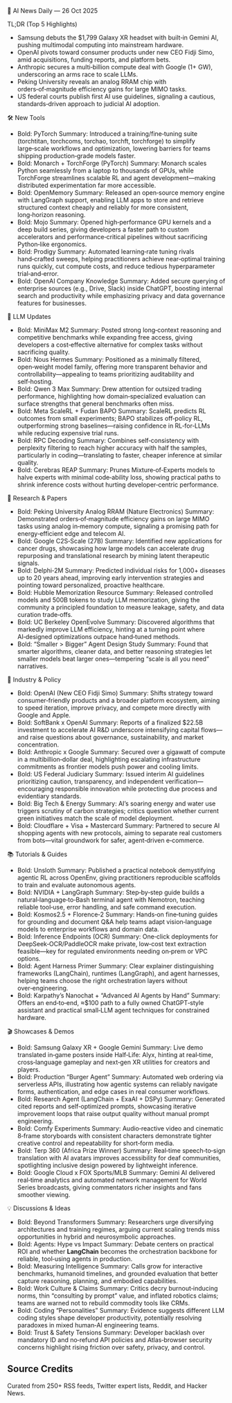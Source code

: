 📰 AI News Daily — 26 Oct 2025

TL;DR (Top 5 Highlights)
- Samsung debuts the $1,799 Galaxy XR headset with built‑in Gemini AI, pushing multimodal computing into mainstream hardware.
- OpenAI pivots toward consumer products under new CEO Fidji Simo, amid acquisitions, funding reports, and platform bets.
- Anthropic secures a multi‑billion compute deal with Google (1+ GW), underscoring an arms race to scale LLMs.
- Peking University reveals an analog RRAM chip with orders‑of‑magnitude efficiency gains for large MIMO tasks.
- US federal courts publish first AI use guidelines, signaling a cautious, standards‑driven approach to judicial AI adoption.

🛠️ New Tools
- Bold: PyTorch
  Summary: Introduced a training/fine‑tuning suite (torchtitan, torchcoms, torchao, torchft, torchforge) to simplify large‑scale workflows and optimization, lowering barriers for teams shipping production‑grade models faster.
- Bold: Monarch + TorchForge (PyTorch)
  Summary: Monarch scales Python seamlessly from a laptop to thousands of GPUs, while TorchForge streamlines scalable RL and agent development—making distributed experimentation far more accessible.
- Bold: OpenMemory
  Summary: Released an open‑source memory engine with LangGraph support, enabling LLM apps to store and retrieve structured context cheaply and reliably for more consistent, long‑horizon reasoning.
- Bold: Mojo
  Summary: Opened high‑performance GPU kernels and a deep build series, giving developers a faster path to custom accelerators and performance‑critical pipelines without sacrificing Python‑like ergonomics.
- Bold: Prodigy
  Summary: Automated learning‑rate tuning rivals hand‑crafted sweeps, helping practitioners achieve near‑optimal training runs quickly, cut compute costs, and reduce tedious hyperparameter trial‑and‑error.
- Bold: OpenAI Company Knowledge
  Summary: Added secure querying of enterprise sources (e.g., Drive, Slack) inside ChatGPT, boosting internal search and productivity while emphasizing privacy and data governance features for businesses.

🤖 LLM Updates
- Bold: MiniMax M2
  Summary: Posted strong long‑context reasoning and competitive benchmarks while expanding free access, giving developers a cost‑effective alternative for complex tasks without sacrificing quality.
- Bold: Nous Hermes
  Summary: Positioned as a minimally filtered, open‑weight model family, offering more transparent behavior and controllability—appealing to teams prioritizing auditability and self‑hosting.
- Bold: Qwen 3 Max
  Summary: Drew attention for outsized trading performance, highlighting how domain‑specialized evaluation can surface strengths that general benchmarks often miss.
- Bold: Meta ScaleRL + Fudan BAPO
  Summary: ScaleRL predicts RL outcomes from small experiments; BAPO stabilizes off‑policy RL, outperforming strong baselines—raising confidence in RL‑for‑LLMs while reducing expensive trial runs.
- Bold: RPC Decoding
  Summary: Combines self‑consistency with perplexity filtering to reach higher accuracy with half the samples, particularly in coding—translating to faster, cheaper inference at similar quality.
- Bold: Cerebras REAP
  Summary: Prunes Mixture‑of‑Experts models to halve experts with minimal code‑ability loss, showing practical paths to shrink inference costs without hurting developer‑centric performance.

📑 Research & Papers
- Bold: Peking University Analog RRAM (Nature Electronics)
  Summary: Demonstrated orders‑of‑magnitude efficiency gains on large MIMO tasks using analog in‑memory compute, signaling a promising path for energy‑efficient edge and telecom AI.
- Bold: Google C2S‑Scale (27B)
  Summary: Identified new applications for cancer drugs, showcasing how large models can accelerate drug repurposing and translational research by mining latent therapeutic signals.
- Bold: Delphi‑2M
  Summary: Predicted individual risks for 1,000+ diseases up to 20 years ahead, improving early intervention strategies and pointing toward personalized, proactive healthcare.
- Bold: Hubble Memorization Resource
  Summary: Released controlled models and 500B tokens to study LLM memorization, giving the community a principled foundation to measure leakage, safety, and data curation trade‑offs.
- Bold: UC Berkeley OpenEvolve
  Summary: Discovered algorithms that markedly improve LLM efficiency, hinting at a turning point where AI‑designed optimizations outpace hand‑tuned methods.
- Bold: “Smaller > Bigger” Agent Design Study
  Summary: Found that smarter algorithms, cleaner data, and better reasoning strategies let smaller models beat larger ones—tempering “scale is all you need” narratives.

🏢 Industry & Policy
- Bold: OpenAI (New CEO Fidji Simo)
  Summary: Shifts strategy toward consumer‑friendly products and a broader platform ecosystem, aiming to speed iteration, improve privacy, and compete more directly with Google and Apple.
- Bold: SoftBank x OpenAI
  Summary: Reports of a finalized $22.5B investment to accelerate AI R&D underscore intensifying capital flows—and raise questions about governance, sustainability, and market concentration.
- Bold: Anthropic x Google
  Summary: Secured over a gigawatt of compute in a multibillion‑dollar deal, highlighting escalating infrastructure commitments as frontier models push power and cooling limits.
- Bold: US Federal Judiciary
  Summary: Issued interim AI guidelines prioritizing caution, transparency, and independent verification—encouraging responsible innovation while protecting due process and evidentiary standards.
- Bold: Big Tech & Energy
  Summary: AI’s soaring energy and water use triggers scrutiny of carbon strategies; critics question whether current green initiatives match the scale of model deployment.
- Bold: Cloudflare + Visa + Mastercard
  Summary: Partnered to secure AI shopping agents with new protocols, aiming to separate real customers from bots—vital groundwork for safer, agent‑driven e‑commerce.

📚 Tutorials & Guides
- Bold: Unsloth
  Summary: Published a practical notebook demystifying agentic RL across OpenEnv, giving practitioners reproducible scaffolds to train and evaluate autonomous agents.
- Bold: NVIDIA + LangGraph
  Summary: Step‑by‑step guide builds a natural‑language‑to‑Bash terminal agent with Nemotron, teaching reliable tool‑use, error handling, and safe command execution.
- Bold: Kosmos2.5 + Florence‑2
  Summary: Hands‑on fine‑tuning guides for grounding and document Q&A help teams adapt vision‑language models to enterprise workflows and domain data.
- Bold: Inference Endpoints (OCR)
  Summary: One‑click deployments for DeepSeek‑OCR/PaddleOCR make private, low‑cost text extraction feasible—key for regulated environments needing on‑prem or VPC options.
- Bold: Agent Harness Primer
  Summary: Clear explainer distinguishing frameworks (LangChain), runtimes (LangGraph), and agent harnesses, helping teams choose the right orchestration layers without over‑engineering.
- Bold: Karpathy’s Nanochat + “Advanced AI Agents by Hand”
  Summary: Offers an end‑to‑end, ≈$100 path to a fully owned ChatGPT‑style assistant and practical small‑LLM agent techniques for constrained hardware.

🎬 Showcases & Demos
- Bold: Samsung Galaxy XR + Google Gemini
  Summary: Live demo translated in‑game posters inside Half‑Life: Alyx, hinting at real‑time, cross‑language gameplay and next‑gen XR utilities for creators and players.
- Bold: Production “Burger Agent”
  Summary: Automated web ordering via serverless APIs, illustrating how agentic systems can reliably navigate forms, authentication, and edge cases in real consumer workflows.
- Bold: Research Agent (LangChain + ExaAI + DSPy)
  Summary: Generated cited reports and self‑optimized prompts, showcasing iterative improvement loops that raise output quality without manual prompt engineering.
- Bold: Comfy Experiments
  Summary: Audio‑reactive video and cinematic 8‑frame storyboards with consistent characters demonstrate tighter creative control and repeatability for short‑form media.
- Bold: Terp 360 (Africa Prize Winner)
  Summary: Real‑time speech‑to‑sign translation with AI avatars improves accessibility for deaf communities, spotlighting inclusive design powered by lightweight inference.
- Bold: Google Cloud x FOX Sports/MLB
  Summary: Gemini AI delivered real‑time analytics and automated network management for World Series broadcasts, giving commentators richer insights and fans smoother viewing.

💡 Discussions & Ideas
- Bold: Beyond Transformers
  Summary: Researchers urge diversifying architectures and training regimes, arguing current scaling trends miss opportunities in hybrid and neurosymbolic approaches.
- Bold: Agents: Hype vs Impact
  Summary: Debate centers on practical ROI and whether **LangChain** becomes the orchestration backbone for reliable, tool‑using agents in production.
- Bold: Measuring Intelligence
  Summary: Calls grow for interactive benchmarks, humanoid timelines, and grounded evaluation that better capture reasoning, planning, and embodied capabilities.
- Bold: Work Culture & Claims
  Summary: Critics decry burnout‑inducing norms, thin “consulting by prompt” value, and inflated robotics claims; teams are warned not to rebuild commodity tools like CRMs.
- Bold: Coding “Personalities”
  Summary: Evidence suggests different LLM coding styles shape developer productivity, potentially resolving paradoxes in mixed human‑AI engineering teams.
- Bold: Trust & Safety Tensions
  Summary: Developer backlash over mandatory ID and no‑refund API policies and Atlas‑browser security concerns highlight rising friction over safety, privacy, and control.

## Source Credits  
Curated from 250+ RSS feeds, Twitter expert lists, Reddit, and Hacker News.